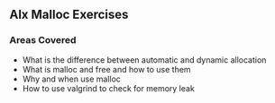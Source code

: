 ## Alx Malloc Exercises

### Areas Covered

- What is the difference between automatic and dynamic allocation
- What is malloc and free and how to use them
- Why and when use malloc
- How to use valgrind to check for memory leak


